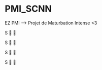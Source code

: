 # PMI_SCNN

EZ PMI --> Projet de Maturbation Intense <3 

S :beer:  :beer: 

S :beer:  :beer: 

S :beer:  :beer: 

S :beer:  :beer: 
